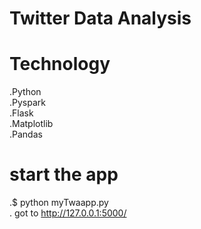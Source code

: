 
# Twitter Data Analysis

# Technology
.Python<br /> 
.Pyspark<br />
.Flask<br />
.Matplotlib<br />
.Pandas<br />

# start the app 
.$ python myTwaapp.py<br />
. got to http://127.0.0.1:5000/

